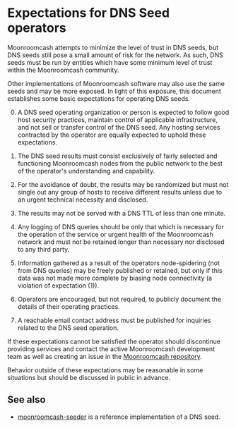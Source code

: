 Expectations for DNS Seed operators
====================================

Moonroomcash attempts to minimize the level of trust in DNS seeds,
but DNS seeds still pose a small amount of risk for the network.
As such, DNS seeds must be run by entities which have some minimum
level of trust within the Moonroomcash community.

Other implementations of Moonroomcash software may also use the same
seeds and may be more exposed. In light of this exposure, this
document establishes some basic expectations for operating DNS seeds.

0. A DNS seed operating organization or person is expected to follow good
host security practices, maintain control of applicable infrastructure,
and not sell or transfer control of the DNS seed. Any hosting services
contracted by the operator are equally expected to uphold these expectations.

1. The DNS seed results must consist exclusively of fairly selected and
functioning Moonroomcash nodes from the public network to the best of the
operator's understanding and capability.

2. For the avoidance of doubt, the results may be randomized but must not
single out any group of hosts to receive different results unless due to an
urgent technical necessity and disclosed.

3. The results may not be served with a DNS TTL of less than one minute.

4. Any logging of DNS queries should be only that which is necessary
for the operation of the service or urgent health of the Moonroomcash
network and must not be retained longer than necessary nor disclosed
to any third party.

5. Information gathered as a result of the operators node-spidering
(not from DNS queries) may be freely published or retained, but only
if this data was not made more complete by biasing node connectivity
(a violation of expectation (1)).

6. Operators are encouraged, but not required, to publicly document the
details of their operating practices.

7. A reachable email contact address must be published for inquiries
related to the DNS seed operation.

If these expectations cannot be satisfied the operator should discontinue
providing services and contact the active Moonroomcash development team as well as
creating an issue in the [Moonroomcash repository](https://github.com/moonroomcash/moonroomcash).

Behavior outside of these expectations may be reasonable in some
situations but should be discussed in public in advance.

See also
----------
- [moonroomcash-seeder](https://github.com/moonroomcash/moonroomcash-seeder) is a reference
  implementation of a DNS seed.
